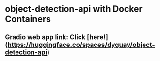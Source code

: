 # object-detection-api with Docker Containers
## Gradio web app link: Click [here!] (https://huggingface.co/spaces/dyguay/object-detection-api)
